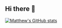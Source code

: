 ## Hi there 👋

[![Matthew's GitHub stats](https://github-readme-stats.vercel.app/api?username=astroactual&show_icons=true&theme=highcontrast)](https://github.com/anuraghazra/github-readme-stats)

<!--
**astroactual/astroactual** is a ✨ _special_ ✨ repository because its `README.md` (this file) appears on your GitHub profile.

Here are some ideas to get you started:

- 🔭 I’m currently working on ...
- 🌱 I’m currently learning ...
- 👯 I’m looking to collaborate on ...
- 🤔 I’m looking for help with ...
- 💬 Ask me about ...
- 📫 How to reach me: ...
- 😄 Pronouns: ...
- ⚡ Fun fact: ...
-->
